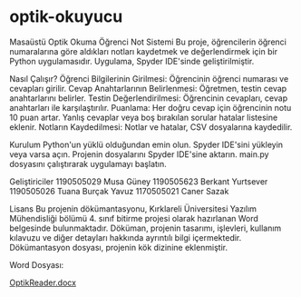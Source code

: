 # optik-okuyucu
Masaüstü Optik Okuma Öğrenci Not Sistemi
Bu proje, öğrencilerin öğrenci numaralarına göre aldıkları notları kaydetmek ve değerlendirmek için bir Python uygulamasıdır. Uygulama, Spyder IDE'sinde geliştirilmiştir.

Nasıl Çalışır?
Öğrenci Bilgilerinin Girilmesi: Öğrencinin öğrenci numarası ve cevapları girilir.
Cevap Anahtarlarının Belirlenmesi: Öğretmen, testin cevap anahtarlarını belirler.
Testin Değerlendirilmesi: Öğrencinin cevapları, cevap anahtarları ile karşılaştırılır.
Puanlama: Her doğru cevap için öğrencinin notu 10 puan artar. Yanlış cevaplar veya boş bırakılan sorular hatalar listesine eklenir.
Notların Kaydedilmesi: Notlar ve hatalar, CSV dosyalarına kaydedilir.

Kurulum
Python'un yüklü olduğundan emin olun.
Spyder IDE'sini yükleyin veya varsa açın.
Projenin dosyalarını Spyder IDE'sine aktarın.
main.py dosyasını çalıştırarak uygulamayı başlatın.

Geliştiriciler
 1190505029 Musa Güney
 1190505623 Berkant Yurtsever
 1190505026 Tuana Burçak Yavuz
 1170505021 Caner Sazak 

Lisans
Bu projenin dökümantasyonu, Kırklareli Üniversitesi Yazılım Mühendisliği bölümü 4. sınıf bitirme projesi olarak hazırlanan Word belgesinde bulunmaktadır. Döküman, projenin tasarımı, işlevleri, kullanım kılavuzu ve diğer detayları hakkında ayrıntılı bilgi içermektedir. Dökümantasyon dosyası, projenin kök dizinine eklenmiştir. 

Word Dosyası:

[OptikReader.docx](https://github.com/Eneston/Optik-Reader/files/15011439/OptikReader.docx)



